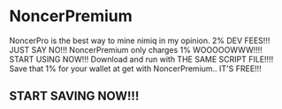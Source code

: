 # NoncerPremium 
NoncerPro is the best way to mine nimiq in my opinion.
2% DEV FEES!!! JUST SAY NO!!! 
NoncerPremium only charges 1% WOOOOOWWW!!!!
START USING NOW!!! Download and run with THE SAME SCRIPT FILE!!!!
Save that 1% for your wallet at get with NoncerPremium.. IT'S FREE!!!
## START SAVING NOW!!!
